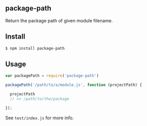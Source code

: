 ## package-path

Return the package path of given module filename.

## Install

```bash
$ npm install package-path
```

## Usage

```js
var packagePath = require('package-path')

packagePath('/path/to/a/module.js', function (projectPath) {

  projectPath
  // => /path/to/the/package

});
```

See `test/index.js` for more info.
